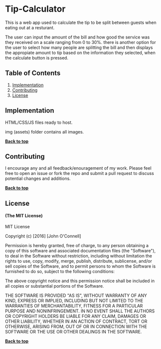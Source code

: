# Tip-Calculator

This is a web app used to calculate the tip to be split between guests when eating out at a resturant.

The user can input the amount of the bill and how good the service was they received on a scale ranging from 0 to 30%.
there is another option for the user to select how many people are splitting the bill and then displays the appropiate amount
to tip based on the information they selected, when the calculate button is pressed.

## Table of Contents

1. [Implementation](#implementation)
1. [Contributing](#contributing)
1. [License](#license)


## Implementation

HTML/CSS/JS files ready to host.

img (assets) folder contains all images.

**[Back to top](#table-of-contents)**

## Contributing

I encourage any and all feedback/enouragement of my work. Please feel free to open an issue or fork the repo and submit a pull request to discuss potential changes and additions.


**[Back to top](#table-of-contents)**

## License

#### (The MIT License)

MIT License

Copyright (c) [2016] [John O'Connell]

Permission is hereby granted, free of charge, to any person obtaining a copy
of this software and associated documentation files (the "Software"), to deal
in the Software without restriction, including without limitation the rights
to use, copy, modify, merge, publish, distribute, sublicense, and/or sell
copies of the Software, and to permit persons to whom the Software is
furnished to do so, subject to the following conditions:

The above copyright notice and this permission notice shall be included in all
copies or substantial portions of the Software.

THE SOFTWARE IS PROVIDED "AS IS", WITHOUT WARRANTY OF ANY KIND, EXPRESS OR
IMPLIED, INCLUDING BUT NOT LIMITED TO THE WARRANTIES OF MERCHANTABILITY,
FITNESS FOR A PARTICULAR PURPOSE AND NONINFRINGEMENT. IN NO EVENT SHALL THE
AUTHORS OR COPYRIGHT HOLDERS BE LIABLE FOR ANY CLAIM, DAMAGES OR OTHER
LIABILITY, WHETHER IN AN ACTION OF CONTRACT, TORT OR OTHERWISE, ARISING FROM,
OUT OF OR IN CONNECTION WITH THE SOFTWARE OR THE USE OR OTHER DEALINGS IN THE
SOFTWARE.

**[Back to top](#table-of-contents)**
